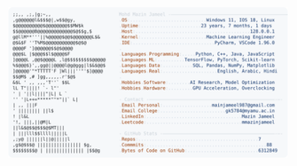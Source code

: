 <picture>
  <source srcset="https://raw.githubusercontent.com/mmazinjameel/mmazinjameel/main/dark_mode.svg?v=1749197688" media="(prefers-color-scheme: dark)">
  <img src="https://raw.githubusercontent.com/mmazinjameel/mmazinjameel/main/light_mode.svg?v=1749197688">
</picture>
